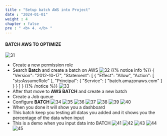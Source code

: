 ```yaml
---
title : "Setup batch AWS into Project"
date : "2024-01-01"
weight : 4 
chapter : false
pre : " <b> 4. </b> "
---
```


#### BATCH AWS TO OPTIMIZE
![31](/workshop/images/aws/1.31.png)
- Create a new permission role 
- Search **Batch** and create a batch on AWS
![32](/workshop/images/aws/1.32.png)
 {{% notice info %}}
   {
    "Version": "2012-10-17",
    "Statement": [
        {
            "Effect": "Allow",
            "Action": [
                "sts:AssumeRole"
            ],
            "Principal": {
                "Service": [
                    "batch.amazonaws.com"
                ]
            }
        }
    ]
}
{{% /notice %}}
![33](/workshop/images/aws/1.33.png)
- After that move to **AWS BATCH** and create a new batch
- Create a Job queue
- Configure **BATCH**
![34](/workshop/images/aws/1.34.png)
![35](/workshop/images/aws/1.35.png)
![36](/workshop/images/aws/1.36.png)
![37](/workshop/images/aws/1.37.png)
![38](/workshop/images/aws/1.38.png)
![39](/workshop/images/aws/1.39.png)
![40](/workshop/images/aws/1.40.png)
- When you done it will show you a dashboard
- This batch keep you testing all datas you added and it shows you the percentage of the data when input
- This is a demo when you input data into BATCH
![41](/workshop/images/aws/1.40.png)
![42](/workshop/images/aws/1.40.png)
![43](/workshop/images/aws/1.40.png)
![44](/workshop/images/aws/1.40.png)
![45](/workshop/images/aws/1.40.png)
